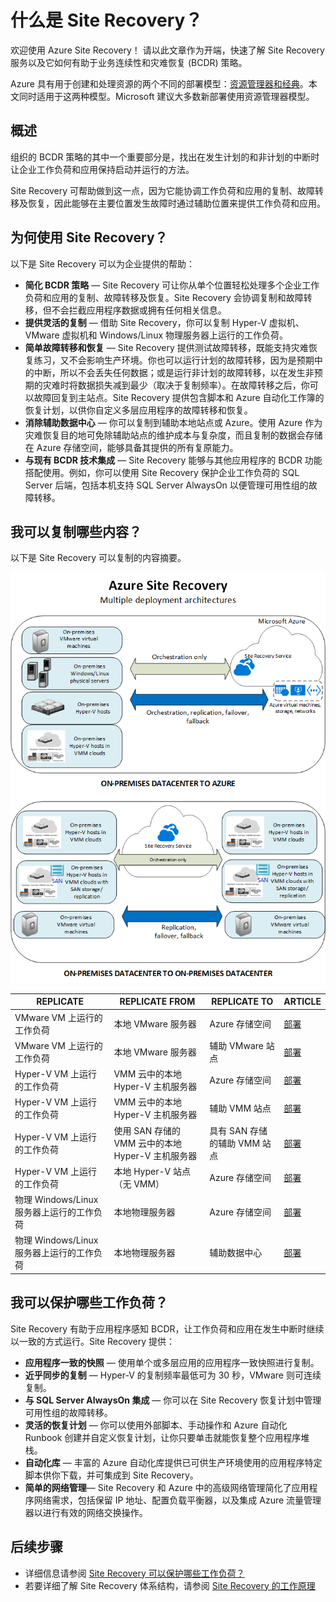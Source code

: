<properties
	pageTitle="什么是 Site Recovery？| Azure" 
	description="概述 Azure Site Recovery 服务，并说明如何部署该服务。" 
	services="site-recovery" 
	documentationCenter="" 
	authors="rayne-wiselman" 
	manager="jwhit" 
	editor=""/>

<tags
	ms.service="site-recovery"
	ms.date="02/22/2016" 
	wacn.date="04/05/2016"/>

#  什么是 Site Recovery？

欢迎使用 Azure Site Recovery！ 请以此文章作为开端，快速了解 Site Recovery 服务以及它如何有助于业务连续性和灾难恢复 (BCDR) 策略。

Azure 具有用于创建和处理资源的两个不同的部署模型：[资源管理器和经典](/documentation/articles/resource-manager-deployment-model)。本文同时适用于这两种模型。Microsoft 建议大多数新部署使用资源管理器模型。

## 概述

组织的 BCDR 策略的其中一个重要部分是，找出在发生计划的和非计划的中断时让企业工作负荷和应用保持启动并运行的方法。

Site Recovery 可帮助做到这一点，因为它能协调工作负荷和应用的复制、故障转移及恢复，因此能够在主要位置发生故障时通过辅助位置来提供工作负荷和应用。

## 为何使用 Site Recovery？ 

以下是 Site Recovery 可以为企业提供的帮助：

- **简化 BCDR 策略** — Site Recovery 可让你从单个位置轻松处理多个企业工作负荷和应用的复制、故障转移及恢复。Site Recovery 会协调复制和故障转移，但不会拦截应用程序数据或拥有任何相关信息。
- **提供灵活的复制** — 借助 Site Recovery，你可以复制 Hyper-V 虚拟机、VMware 虚拟机和 Windows/Linux 物理服务器上运行的工作负荷。 
- **简单故障转移和恢复** — Site Recovery 提供测试故障转移，既能支持灾难恢复练习，又不会影响生产环境。你也可以运行计划的故障转移，因为是预期中的中断，所以不会丢失任何数据；或是运行非计划的故障转移，以在发生非预期的灾难时将数据损失减到最少（取决于复制频率）。在故障转移之后，你可以故障回复到主站点。Site Recovery 提供包含脚本和 Azure 自动化工作簿的恢复计划，以供你自定义多层应用程序的故障转移和恢复。 
- **消除辅助数据中心** — 你可以复制到辅助本地站点或 Azure。使用 Azure 作为灾难恢复目的地可免除辅助站点的维护成本与复杂度，而且复制的数据会存储在 Azure 存储空间，能够具备其提供的所有复原能力。
- **与现有 BCDR 技术集成** — Site Recovery 能够与其他应用程序的 BCDR 功能搭配使用。例如，你可以使用 Site Recovery 保护企业工作负荷的 SQL Server 后端，包括本机支持 SQL Server AlwaysOn 以便管理可用性组的故障转移。 

## 我可以复制哪些内容？

以下是 Site Recovery 可以复制的内容摘要。

![本地到本地](./media/site-recovery-overview/asr-overview-graphic.png)

**REPLICATE** | **REPLICATE FROM** | **REPLICATE TO** | **ARTICLE**
---|---|---|---
VMware VM 上运行的工作负荷 | 本地 VMware 服务器 | Azure 存储空间 | [部署](/documentation/articles/site-recovery-vmware-to-azure-classic)
VMware VM 上运行的工作负荷 | 本地 VMware 服务器 | 辅助 VMware 站点 | [部署](/documentation/articles/site-recovery-vmware-to-vmware) 
Hyper-V VM 上运行的工作负荷 | VMM 云中的本地 Hyper-V 主机服务器 | Azure 存储空间 | [部署](/documentation/articles/site-recovery-vmm-to-azure)
Hyper-V VM 上运行的工作负荷 | VMM 云中的本地 Hyper-V 主机服务器 | 辅助 VMM 站点 | [部署](/documentation/articles/site-recovery-vmm-to-vmm)
Hyper-V VM 上运行的工作负荷 | 使用 SAN 存储的 VMM 云中的本地 Hyper-V 主机服务器| 具有 SAN 存储的辅助 VMM 站点 | [部署](/documentation/articles/site-recovery-vmm-san)
Hyper-V VM 上运行的工作负荷 | 本地 Hyper-V 站点（无 VMM） | Azure 存储空间 | [部署](/documentation/articles/site-recovery-hyper-v-site-to-azure)
物理 Windows/Linux 服务器上运行的工作负荷 | 本地物理服务器 | Azure 存储空间 | [部署](/documentation/articles/site-recovery-vmware-to-azure-classic)
物理 Windows/Linux 服务器上运行的工作负荷 | 本地物理服务器 | 辅助数据中心 | [部署](/documentation/articles/site-recovery-vmware-to-vmware) 


## 我可以保护哪些工作负荷？

Site Recovery 有助于应用程序感知 BCDR，让工作负荷和应用在发生中断时继续以一致的方式运行。Site Recovery 提供：

- **应用程序一致的快照** — 使用单个或多层应用的应用程序一致快照进行复制。
- **近乎同步的复制** — Hyper-V 的复制频率最低可为 30 秒，VMware 则可连续复制。
- **与 SQL Server AlwaysOn 集成** — 你可以在 Site Recovery 恢复计划中管理可用性组的故障转移。 
- **灵活的恢复计划** — 你可以使用外部脚本、手动操作和 Azure 自动化 Runbook 创建并自定义恢复计划，让你只要单击就能恢复整个应用程序堆栈。
- **自动化库** — 丰富的 Azure 自动化库提供已可供生产环境使用的应用程序特定脚本供你下载，并可集成到 Site Recovery。
- **简单的网络管理**— Site Recovery 和 Azure 中的高级网络管理简化了应用程序网络需求，包括保留 IP 地址、配置负载平衡器，以及集成 Azure 流量管理器以进行有效的网络交换操作。


## 后续步骤

- 详细信息请参阅 [Site Recovery 可以保护哪些工作负荷？](/documentation/articles/site-recovery-workload)
- 若要详细了解 Site Recovery 体系结构，请参阅 [Site Recovery 的工作原理](/documentation/articles/site-recovery-components)

<!---HONumber=Mooncake_0328_2016-->
